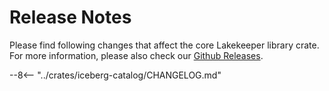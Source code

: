 # Release Notes

Please find following changes that affect the core Lakekeeper library crate.
For more information, please also check our [Github Releases](https://github.com/lakekeeper/lakekeeper/releases).


--8<-- "../crates/iceberg-catalog/CHANGELOG.md"